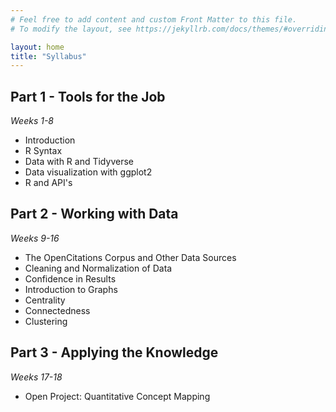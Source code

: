 ```yaml
---
# Feel free to add content and custom Front Matter to this file.
# To modify the layout, see https://jekyllrb.com/docs/themes/#overriding-theme-defaults

layout: home
title: "Syllabus"
---
```

## Part 1 - Tools for the Job
*Weeks 1-8*
- Introduction
- R Syntax
- Data with R and Tidyverse
- Data visualization with ggplot2
- R and API's

## Part 2 - Working with Data
*Weeks 9-16*
- The OpenCitations Corpus and Other Data Sources
- Cleaning and Normalization of Data
- Confidence in Results
- Introduction to Graphs
- Centrality
- Connectedness
- Clustering

## Part 3 - Applying the Knowledge
*Weeks 17-18*
- Open Project: Quantitative Concept Mapping
